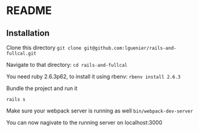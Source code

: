 # README

## Installation

Clone this directory `git clone git@github.com:lguenier/rails-and-fullcal.git`

Navigate to that directory: `cd rails-and-fullcal`

You need ruby 2.6.3p62, to install it using rbenv:
`rbenv install 2.6.3`

Bundle the project and run it
```bundle
rails s
```

Make sure your webpack server is running as well
`bin/webpack-dev-server`

You can now nagivate to the running server on localhost:3000